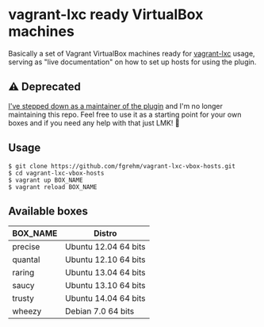 # vagrant-lxc ready VirtualBox machines

Basically a set of Vagrant VirtualBox machines ready for [vagrant-lxc](https://github.com/fgrehm/vagrant-lxc)
usage, serving as "live documentation" on how to set up hosts for using the plugin.

## :warning: Deprecated

[I've stepped down as a maintainer of the plugin](https://github.com/fgrehm/vagrant-lxc/issues/375) and I'm no longer maintaining this repo. Feel free to use it as a starting point for your own boxes and if you need any help with that just LMK! :beers: 

## Usage

```
$ git clone https://github.com/fgrehm/vagrant-lxc-vbox-hosts.git
$ cd vagrant-lxc-vbox-hosts
$ vagrant up BOX_NAME
$ vagrant reload BOX_NAME
```

## Available boxes

| BOX_NAME | Distro |
| -------- | ------ |
| precise | Ubuntu 12.04 64 bits |
| quantal | Ubuntu 12.10 64 bits |
| raring  | Ubuntu 13.04 64 bits |
| saucy   | Ubuntu 13.10 64 bits |
| trusty  | Ubuntu 14.04 64 bits |
| wheezy  | Debian 7.0 64 bits |
